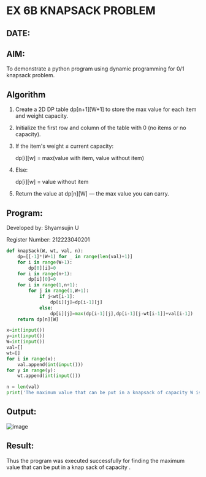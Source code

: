 # EX 6B KNAPSACK PROBLEM
## DATE:
## AIM:
To demonstrate a python program using dynamic programming for 0/1 knapsack problem.



## Algorithm
1. Create a 2D DP table dp[n+1][W+1] to store the max value for each item and weight capacity.

2. Initialize the first row and column of the table with 0 (no items or no capacity).
   
3. If the item's weight ≤ current capacity:

     dp[i][w] = max(value with item, value without item)

5. Else:

    dp[i][w] = value without item

6. Return the value at dp[n][W] — the max value you can carry.

## Program:
Developed by: Shyamsujin U

Register Number:  212223040201

```python
def knapSack(W, wt, val, n):
    dp=[[-1]*(W+1) for _ in range(len(val)+1)]
    for i in range(W+1):
        dp[0][i]=0
    for i in range(n+1):
        dp[i][0]=0
    for i in range(1,n+1):
        for j in range(1,W+1):
            if j<wt[i-1]:
                dp[i][j]=dp[i-1][j]
            else:
                dp[i][j]=max(dp[i-1][j],dp[i-1][j-wt[i-1]]+val[i-1])
    return dp[n][W]

x=int(input())
y=int(input())
W=int(input())
val=[]
wt=[]
for i in range(x):
    val.append(int(input()))
for y in range(y):
    wt.append(int(input()))

n = len(val)
print('The maximum value that can be put in a knapsack of capacity W is: ',knapSack(W, wt, val, n))

```

## Output:
![image](https://github.com/user-attachments/assets/0b346580-4b07-4cd4-b342-f3d17162b8b5)



## Result:
Thus the program was executed successfully for finding the maximum value that can be put in a knap sack of capacity .

